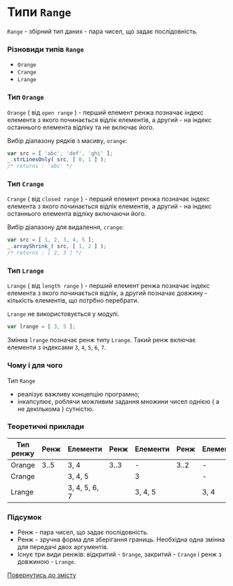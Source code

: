 # Типи <code>Range</code>

<code>Range</code> - збірний тип даних - пара чисел, що задає послідовність.

### Різновиди типів <code>Range</code>

- `Orange`
- `Crange`
- `Lrange`

### Тип <code>Orange</code>

<code>Orange</code> ( від <code>open range</code> ) - перший елемент ренжа позначає індекс елемента з якого починається відлік елементів, а другий - на індекс останнього елемента відліку та не включає його.

Вибір діапазону рядків з масиву, `orange`:

```js
var src = [ 'abc', 'def', 'ghi' ];
_.strLinesOnly( src, [ 0, 1 ] );
/* returns : 'abc' */
```

### Тип <code>Crange</code>

<code>Crange</code> ( від <code>closed range</code> ) - перший елемент ренжа позначає індекс елемента з якого починається відлік елементів, а другий - на індекс останнього елемента відліку включаючи його.

Вибір діапазону для видалення, `crange`:

```js
var src = [ 1, 2, 3, 4, 5 ];
_.arrayShrink_( src, [ 1, 2 ] );
/* returns : [ 2, 3 ] */
```

### Тип <code>Lrange</code>

<code>Lrange</code> ( від <code>length range</code> ) - перший елемент ренжа позначає індекс елемента з якого починається відлік, а другий позначає довжину - кількість елементів, що потрбно перебрати.

`Lrange` не використовується у модулі.

```js
var lrange = [ 3, 5 ];
```

Змінна `lrange` позначає ренж типу `Lrange`. Такий ренж включає елементи з індексами `3`, `4`, `5`, `6`, `7`.

### Чому і для чого

Тип `Range`

- реалізує важливу концепцію програмно;
- інкапсулює, роблячи можливим задання множини чисел однією ( а не декількома ) сутністю.


### Теоретичні приклади

| Тип ренжу | Ренж | Елементи      | Ренж | Елементи | Ренж | Елементи |
|-----------|------|---------------|------|----------|------|----------|
| Orange    | 3..5 | 3, 4          | 3..3 | -        | 3..2 | -        |
| Crange    |      | 3, 4, 5       |      | 3        |      | -        |
| Lrange    |      | 3, 4, 5, 6, 7 |      | 3, 4, 5  |      | 3, 4     |


### Підсумок

- Ренж - пара чисел, що задає послідовність.
- Ренж - зручна форма для зберігання границь. Необхідна одна змінна для передачі двох аргументів.
- Існує три види ренжів: відкритий - `Orange`, закритий - `Crange` i ренж з довжиною - `Lrange`.

[Повернутись до змісту](../README.md#Концепції)
